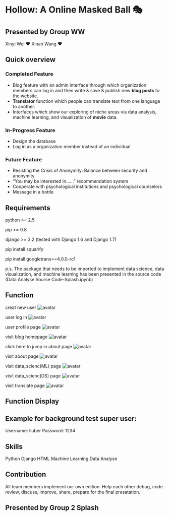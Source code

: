 # Hollow: A Online Masked Ball 🎭
## Presented by Group WW
Xinyi Wei ❤
Xinan Wang ❤

## Quick overview
### Completed Feature
- Blog feature with an admin interface through which organization members can log in and then write & save & publish new **blog posts** to the website.
- **Translator** function which people can translate text from one language to another.
- Interfaces which show our exploring of niche areas via data analysis, machine learning, and visualization of **movie** data.

### In-Progress Feature
- Design the database
- Log in as a organization member instead of an individual

### Future Feature
- Resisting the Crisis of Anonymity: Balance between security and anonymity
- “You may be interested in……” recommendation system
- Cooperate with psychological institutions and psychological counselors
- Message in a bottle

## Requirements
python >= 2.5 

pip >= 0.8

django >= 3.2 (tested with Django 1.6 and Django 1.7)

pip install squarify

pip install googletrans==4.0.0-rc1

p.s. The package that needs to be imported to implement data science, data visualization, and machine learning has been presented in the source code (Data Analyse Sourse Code-Splash.ipynb)

## Function
creat new user
![avatar](image_resource/creat_new_user.png)

user log in
![avatar](image_resource/user_log_in.png)

user profile page
![avatar](image_resource/user_profile_page.png)

visit blog homepage
![avatar](image_resource/home_page.png)

click here to jump in about page
![avatar](image_resource/about_page.png)

visit about page
![avatar](image_resource/about_us.png)

visit data_scienc(ML) page
![avatar](image_resource/data_science_ML.png)

visit data_scienc(DS) page
![avatar](image_resource/data_science_DS.png)

visit translate page
![avatar](image_resource/visit_translate_page.png)

## Function Display


## Example for background test super user:
Username: liuber
Password: 1234

## Skills
Python
Django
HTML
Machine Learning
Data Analyse

## Contribution
All team members implement our own edition. Help each other debug, code review, discuss, improve, share, prepare for the final presatation.


## Presented by Group 2 Splash
